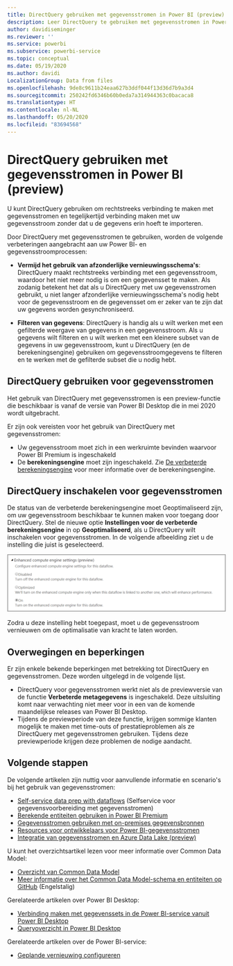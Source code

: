 ```yaml
---
title: DirectQuery gebruiken met gegevensstromen in Power BI (preview)
description: Leer DirectQuery te gebruiken met gegevensstromen in Power BI
author: davidiseminger
ms.reviewer: ''
ms.service: powerbi
ms.subservice: powerbi-service
ms.topic: conceptual
ms.date: 05/19/2020
ms.author: davidi
LocalizationGroup: Data from files
ms.openlocfilehash: 9de8c9611b24eaa627b3ddf044f13d36d7b9a3d4
ms.sourcegitcommit: 250242fd6346b60b0eda7a314944363c0bacaca8
ms.translationtype: HT
ms.contentlocale: nl-NL
ms.lasthandoff: 05/20/2020
ms.locfileid: "83694568"
---
```

# <a name="use-directquery-with-dataflows-in-power-bi-preview"></a>DirectQuery gebruiken met gegevensstromen in Power BI (preview)

U kunt DirectQuery gebruiken om rechtstreeks verbinding te maken met gegevensstromen en tegelijkertijd verbinding maken met uw gegevensstroom zonder dat u de gegevens erin hoeft te importeren. 

Door DirectQuery met gegevensstromen te gebruiken, worden de volgende verbeteringen aangebracht aan uw Power BI- en gegevensstroomprocessen:

* **Vermijd het gebruik van afzonderlijke vernieuwingsschema's**: DirectQuery maakt rechtstreeks verbinding met een gegevensstroom, waardoor het niet meer nodig is om een gegevensset te maken. Als zodanig betekent het dat als u DirectQuery met uw gegevensstromen gebruikt, u niet langer afzonderlijke vernieuwingsschema's nodig hebt voor de gegevensstroom en de gegevensset om er zeker van te zijn dat uw gegevens worden gesynchroniseerd.

* **Filteren van gegevens**: DirectQuery is handig als u wilt werken met een gefilterde weergave van gegevens in een gegevensstroom. Als u gegevens wilt filteren en u wilt werken met een kleinere subset van de gegevens in uw gegevensstroom, kunt u DirectQuery (en de berekeningsengine) gebruiken om gegevensstroomgegevens te filteren en te werken met de gefilterde subset die u nodig hebt.


## <a name="using-directquery-for-dataflows"></a>DirectQuery gebruiken voor gegevensstromen

Het gebruik van DirectQuery met gegevensstromen is een preview-functie die beschikbaar is vanaf de versie van Power BI Desktop die in mei 2020 wordt uitgebracht. 

Er zijn ook vereisten voor het gebruik van DirectQuery met gegevensstromen:

* Uw gegevensstroom moet zich in een werkruimte bevinden waarvoor Power BI Premium is ingeschakeld
* De **berekeningsengine** moet zijn ingeschakeld. Zie [De verbeterde berekeningsengine](service-dataflows-enhanced-compute-engine.md) voor meer informatie over de berekeningsengine.

## <a name="enable-directquery-for-dataflows"></a>DirectQuery inschakelen voor gegevensstromen

De status van de verbeterde berekeningsengine moet Geoptimaliseerd zijn, om uw gegevensstroom beschikbaar te kunnen maken voor toegang door DirectQuery. Stel de nieuwe optie **Instellingen voor de verbeterde berekeningsengine** in op **Geoptimaliseerd**, als u DirectQuery wilt inschakelen voor gegevensstromen. In de volgende afbeelding ziet u de instelling die juist is geselecteerd.

![De verbeterde berekeningsengine voor gegevensstromen inschakelen](media/service-dataflows-directquery/dataflows-directquery-01.png)

Zodra u deze instelling hebt toegepast, moet u de gegevensstroom vernieuwen om de optimalisatie van kracht te laten worden. 


## <a name="considerations-and-limitations"></a>Overwegingen en beperkingen

Er zijn enkele bekende beperkingen met betrekking tot DirectQuery en gegevensstromen. Deze worden uitgelegd in de volgende lijst.

* DirectQuery voor gegevensstromen werkt niet als de previewversie van de functie **Verbeterde metagegevens** is ingeschakeld. Deze uitsluiting komt naar verwachting niet meer voor in een van de komende maandelijkse releases van Power BI Desktop.
* Tijdens de previewperiode van deze functie, krijgen sommige klanten mogelijk te maken met time-outs of prestatieproblemen als ze DirectQuery met gegevensstromen gebruiken. Tijdens deze previewperiode krijgen deze problemen de nodige aandacht.


## <a name="next-steps"></a>Volgende stappen

De volgende artikelen zijn nuttig voor aanvullende informatie en scenario's bij het gebruik van gegevensstromen:

* [Self-service data prep with dataflows](service-dataflows-overview.md) (Selfservice voor gegevensvoorbereiding met gegevensstromen)
* [Berekende entiteiten gebruiken in Power BI Premium](service-dataflows-computed-entities-premium.md)
* [Gegevensstromen gebruiken met on-premises gegevensbronnen](service-dataflows-on-premises-gateways.md)
* [Resources voor ontwikkelaars voor Power BI-gegevensstromen](service-dataflows-developer-resources.md)
* [Integratie van gegevensstromen en Azure Data Lake (preview)](service-dataflows-azure-data-lake-integration.md)

U kunt het overzichtsartikel lezen voor meer informatie over Common Data Model:
* [Overzicht van Common Data Model](https://docs.microsoft.com/powerapps/common-data-model/overview)
* [Meer informatie over het Common Data Model-schema en entiteiten op GitHub](https://github.com/Microsoft/CDM) (Engelstalig)

Gerelateerde artikelen over Power BI Desktop:

* [Verbinding maken met gegevenssets in de Power BI-service vanuit Power BI Desktop](../connect-data/desktop-report-lifecycle-datasets.md)
* [Queryoverzicht in Power BI Desktop](desktop-query-overview.md)

Gerelateerde artikelen over de Power BI-service:
* [Geplande vernieuwing configureren](../connect-data/refresh-scheduled-refresh.md)
